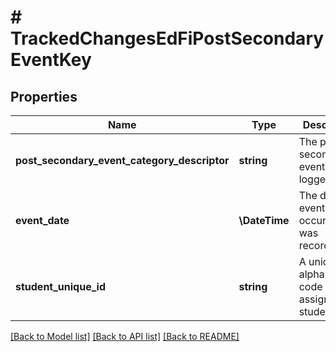 # # TrackedChangesEdFiPostSecondaryEventKey

## Properties

Name | Type | Description | Notes
------------ | ------------- | ------------- | -------------
**post_secondary_event_category_descriptor** | **string** | The post secondary event that is logged. | [optional]
**event_date** | **\DateTime** | The date the event occurred or was recorded. | [optional]
**student_unique_id** | **string** | A unique alphanumeric code assigned to a student. | [optional]

[[Back to Model list]](../../README.md#models) [[Back to API list]](../../README.md#endpoints) [[Back to README]](../../README.md)
